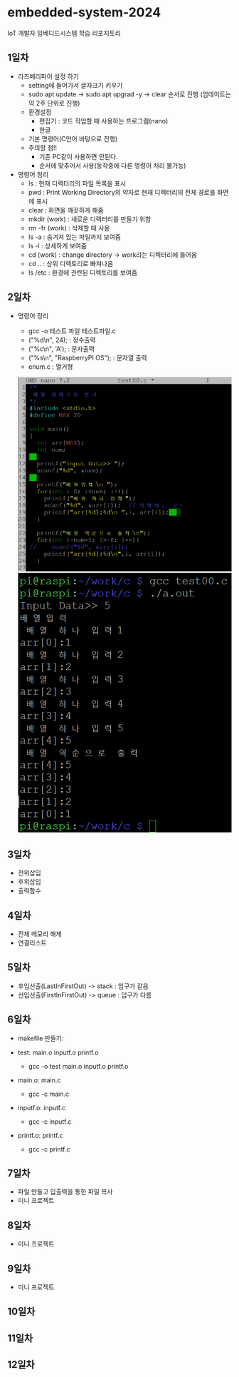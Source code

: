# embedded-system-2024
IoT 개발자 임베디드시스템 학습 리포지토리

## 1일차
- 라즈베리파이 설정 하기
    - setting에 들어가서 글자크기 키우기
	- sudo apt update -> sudo apt upgrad -y -> clear 순서로 진행 (업데이트는 약 2주 단위로 진행)
	- 환경설정
	    - 편집기 : 코드 작업할 때 사용하는 프로그램(nano)
		- 한글
	- 기본 명령어(C언어 바탕으로 진행)
	- 주의할 점!!
	    - 기존 PC같이 사용하면 안된다.
		- 순서에 맞추어서 사용(동작중에 다른 명령어 처리 불가능)
- 명령어 정리
    - ls : 현재 디렉터리의 파일 목록을 표시
	- pwd : Print Working Directory의 약자로 현재 디렉터리의 전체 경로를 화면에 표시
	- clear : 화면을 깨끗하게 해줌
	- mkdir (work) : 새로운 디렉터리를 만들기 위함
	- rm -fr (work) : 삭제할 때 사용
	- ls -a : 숨겨져 있는 파일까지 보여줌
	- ls -l : 상세하게 보여줌
	- cd (work) : change directory -> work라는 디렉터리에 들어옴
	- cd .. : 상위 디렉토리로 빠져나옴
	- ls /etc : 환경에 관련된 디렉토리를 보여줌
	
## 2일차
- 명령어 정리
    - gcc -o 테스트 파일 테스트파일.c 
	- ("%d\n", 24);  : 정수출력
	- ("%c\n", 'A'); : 문자출력
	- ("%s\n", "RaspberryPI OS"); : 문자열 출력
	- enum.c : 열거형
	
	![열거형](https://raw.githubusercontent.com/qkrskdusdlqslek/embedded-system-2024/main/images/array.png)
	![열거형 풀이](https://raw.githubusercontent.com/qkrskdusdlqslek/embedded-system-2024/main/images/array01.png)

## 3일차
- 전위삽입  
- 후위삽입
- 출력함수

## 4일차
- 전체 메모리 해제
- 연결리스트

## 5일차
- 후입선출(LastInFirstOut) -> stack : 입구가 같음
- 선입선출(FirstInFirstOut) -> queue : 입구가 다름

## 6일차
- makefile 만들기: 
 - test: main.o inputf.o printf.o
    - gcc -o test main.o inputf.o printf.o

 - main.o: main.c
    - gcc -c main.c

 - inputf.o: inputf.c
    - gcc -c inputf.c

 - printf.o: printf.c
    - gcc -c printf.c
   
## 7일차
- 파일 만들고 입출력을 통한 파일 복사
- 미니 프로젝트

## 8일차
- 미니 프로젝트

## 9일차
- 미니 프로젝트

## 10일차

## 11일차

## 12일차